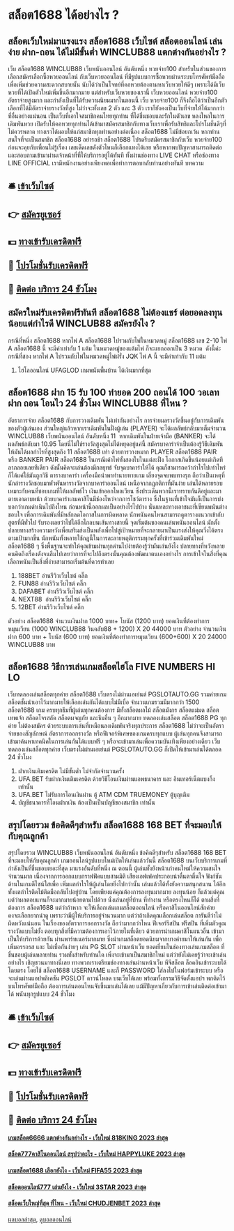 # สล็อต1688 ได้อย่างไร ?
## สล็อตเว็บใหม่มาแรงแรง สล็อต1688 เว็บไซต์ สล็อตออนไลน์ เล่นง่าย ฝาก-ถอน ได้ไม่มีขั้นต่ำ WINCLUB88 แตกต่างกันอย่างไร ?
เว็บ สล็อต1688 WINCLUB88 เว็บพนันออนไลน์ อันดับหนึ่ง หวยจ่าย100 สำหรับในส่วนของการเลือกสมัครเลือกซื้อหวยออนไลน์ กับเว็บหวยออนไลน์ ที่มีรูปแบบการซื้อหวยผ่านระบบโทรศัพท์มือถือ เพื่อเพิ่มช่วยความสะดวกสบายนั้น นับได้ว่าเป็นโจทย์ที่คอหวยต้องตามหาเว็บหวยให้ดีๆ เพราะได้มีเว็บหวยที่ได้เปิดตัวใหม่เพิ่มขึ้นอีกมากมาย แต่สำหรับเว็บหวยของเรานี้ เว็บหวยออนไลน์ หวยจ่าย100 อัตราจ่ายสูงมาก และกำลังเป็นที่ได้รับความนิยมมากในตอนนี้ เว็บ หวยจ่าย100 ก็จึงถือได้ว่าเป็นอีกตัวเลือกที่ได้มีอัตราจ่ายรางวัลที่สูง ไม่ว่าจะทั้งเลข 2 ตัว และ 3 ตัว เราก็ยังคงเป็นเว็บที่จ่ายให้ได้มากกว่าที่อื่นอย่างแน่นอน เป็นเว็บที่เอาใจสมาชิกคนไทยทุกท่าน ที่ได้ชื่นชอบและรักในตัวเลข หลงใหลในการเดิมพันหวย เปิดรับให้คอหวยทุกท่านได้เข้ามาสมัครสมาชิกกับทางเว็บเราเพื่อรับสิทธิและโปรโมชั่นดีๆที่ไม่ควรพลาด ทางเราได้มอบให้แก่สมาชิกทุกท่านอย่างต่อเนื่อง สล็อต1688 ไม่มีข้อยกเว้น หากท่านสนใจที่จะเป็นสมาชิก สล็อต1688 อย่ารอช้า สล็อต1688 โปรดรีบสมัครสมาชิกกับเว็บ หวยจ่าย100 ก่อนจะคุยกับเพื่อนไม่รู้เรื่อง เลขเด็ดเลขดังตัวไหนก็เลือกแทงได้เลย หรือหากพบปัญหาสามารถติดต่อและสอบถามเข้ามาผ่านเจ้าหน้าที่ที่ให้บริการอยู่ได้ทันที ทั้งผ่านช่องทาง LIVE CHAT หรือช่องทาง LINE OFFICIAL เรามีพนักงานอย่างเพียงพอเพื่อทำการตอบกลับท่านอย่างทันที
บทความ

## 🛎 [เข้าเว็บไซต์](https://bit.ly/3SdLNi2)
## 👉 [สมัครยูเซอร์](https://bit.ly/3SdLNi2)
## 💵 [ทางเข้ารับเครดิตฟรี](https://bit.ly/3dyRKHj)
## 👑 [โปรโมชั่นรับเครดิตฟรี](https://bit.ly/3dyRKHj)
## 📱 [ติดต่อ บริการ 24 ชัวโมง](https://bit.ly/3dyRKHj)

## สมัครใหม่รับเครดิตฟรีทันที สล็อต1688 ไม่ต้องแชร์ ต่อยอดลงทุนน้อยแต่กำไรดี WINCLUB88 สมัครยังไง ?
กรณีที่หนึ่ง สล็อต1688 หากไพ่ A สล็อต1688 ไปรวมกับไพ่ในหมวดหมู่ สล็อต1688 เลข 2-10 ไพ่ A สล็อต1688 นี้ จะมีค่าเท่ากับ 1 แต้ม
ในหมวดหมู่ของแต้มไพ่ ก็จะแยกออกเป็น 3 หมวด  ดังนี้ค่ะ
กรณีที่สอง หากไพ่ A ไปรวมกับไพ่ในหมวดหมู่ไพ่ฝรั่ง JQK ไพ่ A นี้ จะมีค่าเท่ากับ 11 แต้ม
1. ไฮโลออนไลน์ UFAGLOD เกมพนันพื้นบ้าน ได้เงินมากที่สุด

## สล็อต1688 ฝาก 15 รับ 100 ทํายอด 200 ถอนได้ 100 วอเลท ฝาก ถอน โอนไว 24 ชั่วโมง WINCLUB88 ที่ไหน ?
อัตราการจ่าย สล็อต1688 กับการวางเดิมพัน ไม่เท่ากันอย่างไร การจ่ายผลรางวัลขึ้นอยู่กับการเดิมพันของตัวผู้เล่นเอง ส่วนใหญ่แล้วหากเราเดิมพันในฝั่งผู้เล่น (PLAYER) จะได้ผลลัพธ์กลับมาเต็มจำนวน WINCLUB88 เว็บพนันออนไลน์ อันดับหนึ่ง 11  หากเดิมพันในฝ่ายเจ้ามือ (BANKER) จะได้ผลลัพธ์กลับมา 10.95 โดยนี่ไม่ใช่รางวัลสูงสุดไม่ได้หยุดอยู่แค่นี้ สมัครบาคาร่าจำเป็นต้องรู้วิธีเดิมพันให้มันได้ผลกำไรที่สูงสุดถึง 11 สล็อต1688 เท่า ด้วยการวางหมาก PLAYER สล็อต1688 PAIR หรือ BANKER PAIR สล็อต1688 ในกรณีเค้าไพ่ทั้งสองใบในแต่ละฝั่ง โอกาสเกิดขึ้นน้อยแต่เกิดทีลาภลอยเลยทีเดียว ดังนั้นคิดจะเล่นต้องมีกลยุทธ์ จับจุดบาคาร่าให้ได้ คุณก็สามารถคว้ากำไรไปเท่าไหร่ก็ได้แค่ใช้มันถูกวิธี
ตารางบาคาร่า เครื่องมือนำพาทำนายทายเกม เลี่ยงจุดจบพบทางรุก ถือว่าเป็นเหตุที่นักล่ารางวัลชอบมาพัวพันหารางวัลจากบาคาร่าออนไลน์ เหนือจากกฎกติกาที่มันง่าย เล่นได้หลายรอบ เหมาะกับคนที่ชอบเกมที่ให้ผลลัพธ์ไว เงินเข้าออกไหลเวียน ซึ่งประเด็นพวกนี้เราทราบกันดีอยู่และมาตายเอาดาบหน้า ด้วยบาคาร่าเกมคาสิโนมีช่องโหว่จากการโชว์ตาราง ซึ่งในฐานที่เข้าใจมันก็เป็นการบ่งบอกว่าเกมดำเนินไปถึงไหน ก่อนหน้านี้ออกผลเป็นอย่างไรไปบ้าง นั่นแหละทางเอาชนะที่เซียนพนันต่างชอบใจ เพื่อการเดิมพันที่มีหลักลดโอกาสในการผิดพลาด นักพนันคนไหนสามารถดูตารางผนวกเข้ากับสูตรที่มีทั่วไป รับรองเลยว่าไปได้อีกไกลบนเส้นทางสายนี้
จุดเริ่มต้นของคนเล่นพนันออนไลน์ มักตั้งปลายทางสร้างความหวังเพื่อเสริมส่งเป็นพลังเพื่อไปสู่เป้าหมายที่จะกลายมาเป็นแรงส่งให้คุณวิ่งได้ตรงตามเป้ามากขึ้น นักพนันทั้งหลายใช้กฎนี้ในการละลายพฤติกรรมทุกครั้งที่เข้าร่วมเดิมพันใหม่ สล็อต1688 ๆ ซึ่งพื้นฐานจะทำให้คุณข้ามผ่านทุกด่านไปง่ายต้องรู้ว่ามันเล่นยังไง ปลายทางที่หวังหลายคนคิดถึงเรื่องตังจนลืมไปเลยว่าการที่จะไปถึงตรงนั้นคุณต้องพัฒนาตนเองอย่างไร การเข้าใจในสิ่งที่คุณเลือกพนันเป็นสิ่งที่ง่ายสามารถเริ่มต้นที่ควรทำเลย
1. 188BET อ่านรีวิวเว็บไซต์ คลิ๊ก
2. FUN88 อ่านรีวิวเว็บไซต์ คลิ๊ก
3. DAFABET อ่านรีวิวเว็บไซต์ คลิ๊ก
4. NEXT88  อ่านรีวิวเว็บไซต์ คลิ๊ก
5. 12BET อ่านรีวิวเว็บไซต์ คลิ๊ก

ตัวอย่าง สล็อต1688 จำนวนเงินฝาก 1000 บาท+ โบนัส (1200 บาท) ยอดเงินที่ต้องทำการหมุนเวียน (1000 WINCLUB88 วินคลับ88 + 1200) X 20 44000 บาท
ตัวอย่าง จำนวนเงินฝาก 600 บาท + โบนัส (600 บาท) ยอดเงินที่ต้องทำการหมุนเวียน (600+600) X 20 24000 WINCLUB88 บาท

## สล็อต1688 วิธีการเล่นเกมสล็อตไฮโล FIVE NUMBERS HI LO
เว็บทดลองเล่นสล็อตทุกค่าย สล็อต1688 เว็บตรงไม่ผ่านเอเย่นต์ PGSLOTAUTO.GG รวมค่ายเกมสล็อตชั้นนำเอาไว้มากมายให้เลือกเล่นกันได้แบบไม่มีเบื่อ จำนวนเกมรวมมีมากกว่า 1500 สล็อต1688 เกม ครบทุกธีมที่ผู้เล่นทุกคนต้องการ มีทั้งสล็อตผลไม้ สล็อตมังกร สล็อตแม่มด สล็อตเทพเจ้า สล็อตโจรสลัด สล็อตผจญภัย และธีมอื่น ๆ อีกมากมาย ทดลองเล่นสล็อต สล็อต1688 PG ทุกค่าย ไม่ต้องสมัคร ด้วยระบบการเล่นที่เหมือนลงเดิมพันจริงทุกประการ สล็อต1688 ไม่ว่าจะเป็นอัตราจ่ายของสัญลักษณ์ อัตราการออกรางวัล หรือฟีเจอร์พิเศษของเกมครบทุกแบบ ผู้เล่นทุกคนจึงสามารถเข้ามาค้นหาเทคนิคในการเล่นกันได้แบบฟรี ๆ หรือจะเข้ามาเล่นเพื่อความบันเทิงเพียงอย่างเดียว เว็บทดลองเล่นสล็อตทุกค่าย เว็บตรงไม่ผ่านเอเย่นต์ PGSLOTAUTO.GG ก็เปิดให้เข้ามาเล่นได้ตลอด 24 ชั่วโมง
1. ฝากเงินเติมเครดิต ไม่มีขั้นต่ำ ไม่จำกัดจำนวนครั้ง
2. UFA.BET รับฝากเงินเติมเครดิต ด้วยวิธีโอนเงินผ่านแอพธนาคาร และ อินเทอร์เน็ตแบงกิ้ง เท่านั้น
3. UFA.BET ไม่รับการโอนเงินผ่าน ตู้ ATM CDM TRUEMONEY ตู้บุญเติม
4. บัญชีธนาคารที่โอนฝากเงิน ต้องเป็นเป็นบัญชีของสมาชิก เท่านั้น

## สรุปโดยรวม ข้อคิดดีๆสำหรับ สล็อต1688 168 BET ที่จะมอบให้กับคุณลูกค้า
สรุปโดยรวม WINCLUB88 เว็บพนันออนไลน์ อันดับหนึ่ง ข้อคิดดีๆสำหรับ สล็อต1688 168 BET ที่จะมอบให้กับคุณลูกค้า เกมออนไลน์รูปแบบใหม่เปิดให้เล่นแล้ววันนี้ สล็อต1688 บนเว็บบริการเกมที่กำลังเป็นที่ชื่นชอบเยอะที่สุด มาแรงอันดับที่หนึ่ง ณ ตอนนี้ ผู้เล่นทั้งยังหน้าเก่าคนใหม่ให้ความสนใจจำนวนมาก เนื่องจากการออกแบบกราฟฟิคแบบสามมิติ เสียงเอฟเฟคประกอบน่าตื่นตาตื่นใจ ฟังก์ชันด้านในเกมดีไซน์ใสเพื่อ เพิ่มผลกำไรให้ผู้เล่นโดยยิ่งไปกว่านั้น เล่นแล้วได้ทั้งยังความสนุกสนาน ได้อีกทั้งผลกำไรติดไม้ติดมือกลับไปอยู่บ้าน โดยเพียงแค่คุณต้องการลงทุนมากมาย ลงทุนน้อย ก็แล้วแต่คุณ แต่ว่าผลตอบแทนก็จะมากมายน้อยตามไปด้วย นั่งเล่นอยู่ที่บ้าน ที่ทำงาน หรือตรงไหนก็ได้ ตามสิ่งที่ต้องการ สล็อต1688 แต่ว่าถ้าหาก จะให้เลือกเล่นเกมสล็อตออนไลน์ หรือคาสิโนออนไลน์สักค่าย คงจะเลือกยากน่าดู เพราะว่ามีผู้ให้บริการอยู่จำนวนมาก แต่ว่าถ้าเกิดคุณเลือกเล่นสล็อต การันตีว่าไม่ผิดหวังแน่นอน ในเรื่องของอัตราการออกรางวัล ถือว่ามากกว่าไหน ฟีเจอร์รีสปิน ฟรีสปิน ที่เพิ่มตัวคูณรางวัลแบบไม่ยั้ง ตอบทุกสิ่งที่มีความต้องการเอาไว้ภายในที่เดียว ด้วยการนำเกมคาสิโนแนวอื่น เข้ามาเป็นให้บริการด้วยกัน ผ่านพาร์ทเนอร์มากมาย ซึ่งนำเกมสล็อตยอดนิยมจากบางค่ายมาให้เล่นกัน เพื่อเพิ่มอรรถรส และ ไม่เบื่อกันง่ายๆ
เล่น PG SLOT ผ่านหน้าเว็บ ยอดเยี่ยมในช่องทางเล่นเกมสล็อต ที่ชื่นชอบผู้เล่นหลายท่าน รวมทั้งสำหรับท่านใด เพิ่งจะเข้ามาเป็นสมาชิกใหม่ แต่ว่ายังไม่เคยรู้ว่าจะเข้าเล่นอย่างไร เชิญชวนมาทางนี่เลย ทางพวกเราเตรียมช่องทางเล่นผ่านหน้าเว็บ พีจีสล็อต ล็อคอินเข้าระบบได้โดยตรง โดยใช้ สล็อต1688 USERNAME และก็ PASSWORD ใส่ลงไปในฟอร์มเข้าระบบ หรือจะเล่นผ่านแอปพลิเคชัน PGSLOT ดาวน์โหลด บนเว็บได้เลย พร้อมทั้งกรรมวิธีจัดตั้งแอปฯ พกติดไว้บนโทรศัพท์มือถือ ต้องการเล่นตอนไหนจับขึ้นมาเล่นได้เลย แม้มีปัญหาเกี่ยวกับการเข้าเล่นติดต่อเข้ามาได้ พนันทุกรูปแบบ 24 ชั่วโมง

## 🛎 [เข้าเว็บไซต์](https://bit.ly/3SdLNi2)
## 👉 [สมัครยูเซอร์](https://bit.ly/3SdLNi2)
## 💵 [ทางเข้ารับเครดิตฟรี](https://bit.ly/3dyRKHj)
## 👑 [โปรโมชั่นรับเครดิตฟรี](https://bit.ly/3dyRKHj)
## 📱 [ติดต่อ บริการ 24 ชัวโมง](https://bit.ly/3dyRKHj)

#### [เกมสล็อต6666 แตกต่างกันอย่างไร - เว็บใหม่ 818KING 2023 ล่าสุด](https://atom.io/themes/เกมสล็อต6666%20แตกต่างกันอย่างไร%20-%20เว็บใหม่%20818king%202023%20ล่าสุด)
#### [สล็อต777คาสิโนออนไลน์ สรุปว่าอะไร - เว็บใหม่ HAPPYLUKE 2023 ล่าสุด](https://atom.io/themes/สล็อต777คาสิโนออนไลน์%20สรุปว่าอะไร%20-%20เว็บใหม่%20happyluke%202023%20ล่าสุด)
#### [เกมสล็อต1688 เลือกยังไง - เว็บใหม่ FIFA55 2023 ล่าสุด](https://atom.io/themes/เกมสล็อต1688%20เลือกยังไง%20-%20เว็บใหม่%20fifa55%202023%20ล่าสุด)
#### [สล็อตออนไลน์777 เล่นยังไง - เว็บใหม่ 3STAR 2023 ล่าสุด](https://atom.io/themes/สล็อตออนไลน์777%20เล่นยังไง%20-%20เว็บใหม่%203star%202023%20ล่าสุด)
#### [สล็อตเว็บใหญ่ที่สุด ที่ไหน - เว็บใหม่ CHUDJENBET 2023 ล่าสุด](https://atom.io/themes/สล็อตเว็บใหญ่ที่สุด%20ที่ไหน%20-%20เว็บใหม่%20chudjenbet%202023%20ล่าสุด)

[ผลบอลล่าสุด](https://siamsport.tv "ผลบอลล่าสุด"), [ดูบอลออนไลน์](https://siamsport.tv/ดูบอลสด "ดูบอลออนไลน์")